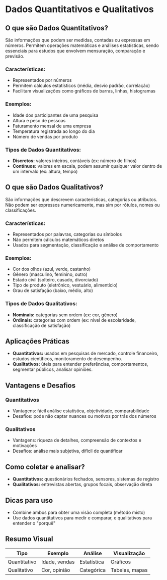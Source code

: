 
# Dados Quantitativos e Qualitativos

## O que são Dados Quantitativos?
São informações que podem ser medidas, contadas ou expressas em números. Permitem operações matemáticas e análises estatísticas, sendo essenciais para estudos que envolvem mensuração, comparação e previsão.

### Características:
- Representados por números
- Permitem cálculos estatísticos (média, desvio padrão, correlação)
- Facilitam visualizações como gráficos de barras, linhas, histogramas

### Exemplos:
- Idade dos participantes de uma pesquisa
- Altura e peso de pessoas
- Faturamento mensal de uma empresa
- Temperatura registrada ao longo do dia
- Número de vendas por produto

### Tipos de Dados Quantitativos:
- **Discretos:** valores inteiros, contáveis (ex: número de filhos)
- **Contínuos:** valores em escala, podem assumir qualquer valor dentro de um intervalo (ex: altura, tempo)

## O que são Dados Qualitativos?
São informações que descrevem características, categorias ou atributos. Não podem ser expressos numericamente, mas sim por rótulos, nomes ou classificações.

### Características:
- Representados por palavras, categorias ou símbolos
- Não permitem cálculos matemáticos diretos
- Usados para segmentação, classificação e análise de comportamento

### Exemplos:
- Cor dos olhos (azul, verde, castanho)
- Gênero (masculino, feminino, outro)
- Estado civil (solteiro, casado, divorciado)
- Tipo de produto (eletrônico, vestuário, alimentício)
- Grau de satisfação (baixo, médio, alto)

### Tipos de Dados Qualitativos:
- **Nominais:** categorias sem ordem (ex: cor, gênero)
- **Ordinais:** categorias com ordem (ex: nível de escolaridade, classificação de satisfação)

## Aplicações Práticas
- **Quantitativos:** usados em pesquisas de mercado, controle financeiro, estudos científicos, monitoramento de desempenho.
- **Qualitativos:** úteis para entender preferências, comportamentos, segmentar públicos, analisar opiniões.

## Vantagens e Desafios
### Quantitativos
- Vantagens: fácil análise estatística, objetividade, comparabilidade
- Desafios: pode não captar nuances ou motivos por trás dos números

### Qualitativos
- Vantagens: riqueza de detalhes, compreensão de contextos e motivações
- Desafios: análise mais subjetiva, difícil de quantificar

## Como coletar e analisar?
- **Quantitativos:** questionários fechados, sensores, sistemas de registro
- **Qualitativos:** entrevistas abertas, grupos focais, observação direta

## Dicas para uso
- Combine ambos para obter uma visão completa (método misto)
- Use dados quantitativos para medir e comparar, e qualitativos para entender o "porquê"

## Resumo Visual
| Tipo         | Exemplo           | Análise         | Visualização |
|--------------|-------------------|-----------------|--------------|
| Quantitativo | Idade, vendas     | Estatística     | Gráficos     |
| Qualitativo  | Cor, opinião      | Categórica      | Tabelas, mapas|

